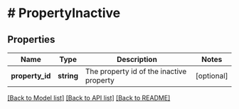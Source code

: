 # # PropertyInactive

## Properties

Name | Type | Description | Notes
------------ | ------------- | ------------- | -------------
**property_id** | **string** | The property id of the inactive property | [optional]

[[Back to Model list]](../../README.md#models) [[Back to API list]](../../README.md#endpoints) [[Back to README]](../../README.md)
